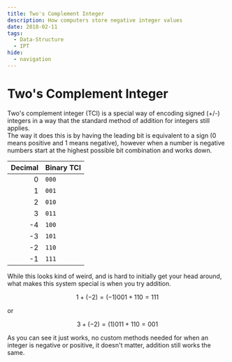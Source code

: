 ```yaml
---
title: Two's Complement Integer
description: How computers store negative integer values 
date: 2018-02-11
tags:
  - Data-Structure
  - IPT
hide:
  - navigation
---
```


# Two's Complement Integer

Two's complement integer (TCI) is a special way of encoding signed (+/-) integers in a way that the standard method of addition for integers still applies.  
The way it does this is by having the leading bit is equivalent to a sign (0 means positive and 1 means negative), however when a number is negative numbers start at the highest possible bit combination and works down.

| Decimal | Binary TCI |
|--:|:--|
|  0 | ``000`` |
|  1 | ``001`` |
|  2 | ``010`` |
|  3 | ``011`` |
| -4 | ``100`` |
| -3 | ``101`` |
| -2 | ``110`` |
| -1 | ``111`` |

While this looks kind of weird, and is hard to initially get your head around, what makes this system special is when you try addition.
```math
1 + (-2) = (-1)
001 + 110 = 111
```
or
```math
3 + (-2) = (1)
011 + 110 = 001
```

As you can see it just works, no custom methods needed for when an integer is negative or positive, it doesn't matter, addition still works the same.